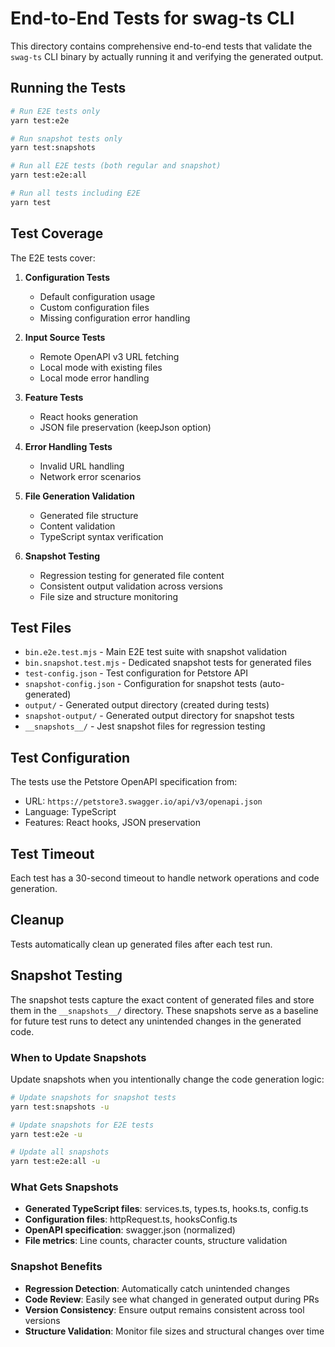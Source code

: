 # End-to-End Tests for swag-ts CLI

This directory contains comprehensive end-to-end tests that validate the `swag-ts` CLI binary by actually running it and verifying the generated output.

## Running the Tests

```bash
# Run E2E tests only
yarn test:e2e

# Run snapshot tests only
yarn test:snapshots

# Run all E2E tests (both regular and snapshot)
yarn test:e2e:all

# Run all tests including E2E
yarn test
```

## Test Coverage

The E2E tests cover:

1. **Configuration Tests**

   - Default configuration usage
   - Custom configuration files
   - Missing configuration error handling

2. **Input Source Tests**

   - Remote OpenAPI v3 URL fetching
   - Local mode with existing files
   - Local mode error handling

3. **Feature Tests**

   - React hooks generation
   - JSON file preservation (keepJson option)

4. **Error Handling Tests**

   - Invalid URL handling
   - Network error scenarios

5. **File Generation Validation**

   - Generated file structure
   - Content validation
   - TypeScript syntax verification

6. **Snapshot Testing**
   - Regression testing for generated file content
   - Consistent output validation across versions
   - File size and structure monitoring

## Test Files

- `bin.e2e.test.mjs` - Main E2E test suite with snapshot validation
- `bin.snapshot.test.mjs` - Dedicated snapshot tests for generated files
- `test-config.json` - Test configuration for Petstore API
- `snapshot-config.json` - Configuration for snapshot tests (auto-generated)
- `output/` - Generated output directory (created during tests)
- `snapshot-output/` - Generated output directory for snapshot tests
- `__snapshots__/` - Jest snapshot files for regression testing

## Test Configuration

The tests use the Petstore OpenAPI specification from:

- URL: `https://petstore3.swagger.io/api/v3/openapi.json`
- Language: TypeScript
- Features: React hooks, JSON preservation

## Test Timeout

Each test has a 30-second timeout to handle network operations and code generation.

## Cleanup

Tests automatically clean up generated files after each test run.

## Snapshot Testing

The snapshot tests capture the exact content of generated files and store them in the `__snapshots__/` directory. These snapshots serve as a baseline for future test runs to detect any unintended changes in the generated code.

### When to Update Snapshots

Update snapshots when you intentionally change the code generation logic:

```bash
# Update snapshots for snapshot tests
yarn test:snapshots -u

# Update snapshots for E2E tests
yarn test:e2e -u

# Update all snapshots
yarn test:e2e:all -u
```

### What Gets Snapshots

- **Generated TypeScript files**: services.ts, types.ts, hooks.ts, config.ts
- **Configuration files**: httpRequest.ts, hooksConfig.ts
- **OpenAPI specification**: swagger.json (normalized)
- **File metrics**: Line counts, character counts, structure validation

### Snapshot Benefits

- **Regression Detection**: Automatically catch unintended changes
- **Code Review**: Easily see what changed in generated output during PRs
- **Version Consistency**: Ensure output remains consistent across tool versions
- **Structure Validation**: Monitor file sizes and structural changes over time
